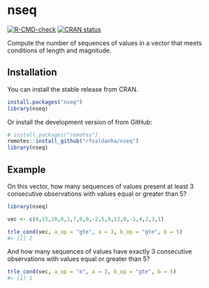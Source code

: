 
<!-- README.md is generated from README.Rmd. Please edit that file -->

# nseq

<!-- badges: start -->

[![R-CMD-check](https://github.com/rfsaldanha/nseq/actions/workflows/R-CMD-check.yaml/badge.svg)](https://github.com/rfsaldanha/nseq/actions/workflows/R-CMD-check.yaml)
[![CRAN
status](https://www.r-pkg.org/badges/version/nseq)](https://CRAN.R-project.org/package=nseq)
<!-- badges: end -->

Compute the number of sequences of values in a vector that meets
conditions of length and magnitude.

## Installation

You can install the stable release from CRAN.

``` r
install.packages("nseq")
library(nseq)
```

Or install the development version of from GitHub:

``` r
# install.packages("remotes")
remotes::install_github("rfsaldanha/nseq")
library(nseq)
```

## Example

On this vector, how many sequences of values present at least 3
consecutive observations with values equal or greater than 5?

``` r
library(nseq)

vec <- c(8,15,20,8,1,7,8,0,-2,5,9,12,0,-1,4,2,3,1)

trle_cond(vec, a_op = "gte", a = 3, b_op = "gte", b = 5)
#> [1] 2
```

And how many sequences of values have exactly 3 consecutive observations
with values equal or greater than 5?

``` r
trle_cond(vec, a_op = "e", a = 3, b_op = "gte", b = 5)
#> [1] 1
```
